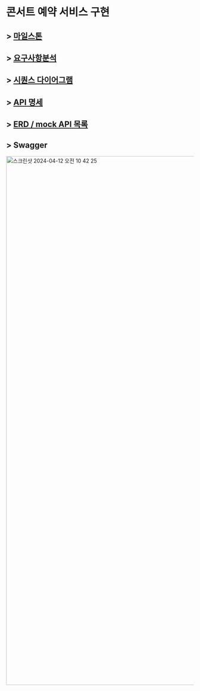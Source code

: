# 콘서트 예약 서비스 구현

## > [마일스톤](https://github.com/dalle0601/Week3_Concert_Reservation/milestones)

## > [요구사항분석](https://github.com/dalle0601/Week3_Concert_Reservation/issues/1)

## > [시퀀스 다이어그램](https://github.com/dalle0601/Week3_Concert_Reservation/issues/2)

## > [API 명세](https://github.com/dalle0601/Week3_Concert_Reservation/issues/4)

## > [ERD / mock API 목록](https://github.com/dalle0601/Week3_Concert_Reservation/issues/3)

## > Swagger
<img width="1422" alt="스크린샷 2024-04-12 오전 10 42 25" src="https://github.com/dalle0601/Week3_Concert_Reservation/assets/33375877/c6b05cbb-87f2-429b-bb56-026be7151504">
